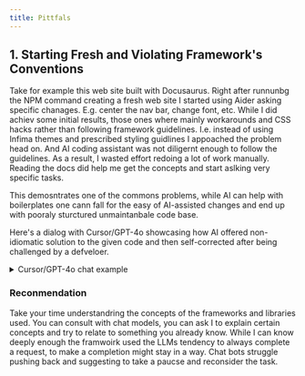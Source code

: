 ```yaml
---
title: Pittfals
---
```


## 1. Starting Fresh and Violating Framework's Conventions 

Take for example this web site built with Docusaurus. Right after runnunbg the NPM command creating a fresh web site I started using Aider asking specific chanages. E.g. center the nav bar, change font, etc. While I did achiev some initial results, those ones where mainly workarounds and CSS hacks rather than following framework guidelines. I.e. instead of using Infima themes and prescribed styling guidlines I appoached the problem head on. And AI coding assistant was not diligernt enough to follow the guidelines. As a result, I wasted effort redoing a lot of work manually. Reading the docs did help me get the concepts and start aslking very specific tasks.

This demosntrates one of the commons problems, while AI can help with boilerplates one cann fall for the easy of AI-assisted changes and end up with pooraly sturctured unmaintanbale code base.

Here's a dialog with Cursor/GPT-4o showcasing how AI offered non-idiomatic solution to the given code and then self-corrected after being challenged by a defveloer.

<details>
<summary>Cursor/GPT-4o chat example</summary>
:::info[User]
```jsx
      <main>
        <HomepageFeatures />
      </main>
    </Layout>
```
I want to replace this piece with a contents from a given .md file, how can I achieve this?
:::

:::note[Assistant]
To replace the `<HomepageFeatures />` component with the contents of a given `.md` file, you can use a Markdown parser to convert the Markdown content into HTML and then render it within your React component. Here's a step-by-step guide on how to achieve this:
1. Install a Markdown Parser: You can use a library like `marked` or `react-markdown`to parse Markdown content. For this example, I'll use `react-markdown`.
2. Read the Markdown File: You can use a bundler like Webpack to import the Markdown file as a string, or you can fetch it dynamically if it's hosted somewhere.
3. Render the Markdown Content: Use the `react-markdown`component to render the Markdown content.

Here's how you can modify your `index.js` file:

```javascript
// ... existing imports ...
import ReactMarkdown from 'react-markdown';
import fs from 'fs';
import path from 'path';

// Function to read the markdown file
function getMarkdownContent() {
  const filePath = path.resolve(__dirname, 'path/to/your/file.md');
  return fs.readFileSync(filePath, 'utf8');
}

export default function Home() {
  const {siteConfig} = useDocusaurusContext();
  const markdownContent = getMarkdownContent();

  return (
    <Layout
      title={`${siteConfig.title}`}
      description={siteConfig.tagline}>
      <HomepageHeader />
      <main>
        <ReactMarkdown>{markdownContent}</ReactMarkdown>
      </main>
    </Layout>
  );
}
```

***Explanation:***
- Install `react-markdown`: First, ensure you have `react-markdown` installed in your project. You can do this by running `npm install react-markdown`.
- Read the Markdown File: The `getMarkdownContent` function reads the Markdown file from the specified path. Make sure to replace `'path/to/your/file.md'` with the actual path to your Markdown file.
- Render the Markdown: The `ReactMarkdown` component is used to render the Markdown content as HTML within the main section of your layout.

This approach assumes that you are able to use Node.js features like fs and path to read files. If your environment doesn't support this (e.g., if you're running this in a browser-only context), you might need to fetch the Markdown content from a server or use a different method to load the file.
:::

:::info[User]
Is there a more Docusaurus idiomatic way? Creating a fielstream looks like a bad idea given the reach capabilities of the framework in terms of handling and rendering .md and .mdx
:::

:::note[Assistant]
You're right; Docusaurus has built-in support for handling Markdown and MDX files, which can be leveraged to achieve this in a more idiomatic way. Here's how you can do it using Docusaurus's capabilities:
1. Convert the Markdown File to MDX: If your Markdown file is not already in MDX format, consider converting it. MDX allows you to use JSX within Markdown, which is useful for integrating with React components.
2. Create a New MDX Component: Place your MDX content in a new file within the src/pages or src/components directory.
3. Import and Use the MDX Component: Import the MDX file as a React component and use it in your index.js.

Here's how you can implement this:

1. Create an MDX File: Save your Markdown content as an .mdx file, for example, Content.mdx.
```markdown
   # Your Markdown Content

   This is some content from the Markdown file.

   - List item 1
   - List item 2
```
2. Import and Use the MDX File in `index.js`:

```javascript
   // ... existing imports ...
   import Content from './path/to/Content.mdx';

   export default function Home() {
     const {siteConfig} = useDocusaurusContext();

     return (
       <Layout
         title={`${siteConfig.title}`}
         description={siteConfig.tagline}>
         <HomepageHeader />
         <main>
           <Content />
         </main>
       </Layout>
     );
   }
```

***Explanation:***
- ***MDX File***: The Content.mdx file contains your Markdown content. You can include any Markdown syntax, and it will be rendered as HTML.
- ***Importing MDX***: By importing the MDX file as a component, you can directly use it within your React component tree. Docusaurus will handle the rendering of the MDX content.

This approach leverages Docusaurus's built-in support for MDX, making it a more idiomatic and efficient way to include Markdown content in your site.
:::
</details>

### Reconmendation

Take your time understandring the concepts of the frameworks and libraries used. You can consult with chat models, you can ask I to explain certain concepts and try to relate to something you already know. While I can know deeply enough the framwoirk used the LLMs tendency to always complete a request, to make a completion might stay in a way. Chat bots struggle pushing back and suggesting to take a paucse and reconsider the task.